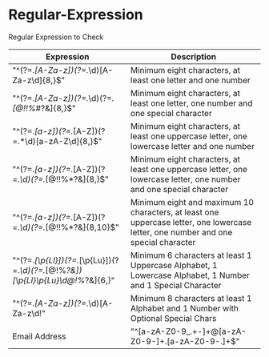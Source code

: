 # Regular-Expression
Regular Expression to Check

| Expression  | Description |
| ------------- | ------------- |
| "^(?=.*[A-Za-z])(?=.*\d)[A-Za-z\d]{8,}$"  | Minimum eight characters, at least one letter and one number |
| "^(?=.*[A-Za-z])(?=.*\d)(?=.*[@$!%*#?&])[A-Za-z\d@$!%*#?&]{8,}$"  | Minimum eight characters, at least one letter, one number and one special character  |
|"^(?=.*[a-z])(?=.*[A-Z])(?=.*\d)[a-zA-Z\d]{8,}$"|Minimum eight characters, at least one uppercase letter, one lowercase letter and one number|
|"^(?=.*[a-z])(?=.*[A-Z])(?=.*\d)(?=.*[@$!%*?&])[A-Za-z\d@$!%*?&]{8,}$"|Minimum eight characters, at least one uppercase letter, one lowercase letter, one number and one special character |
|"^(?=.*[a-z])(?=.*[A-Z])(?=.*\d)(?=.*[@$!%*?&])[A-Za-z\d@$!%*?&]{8,10}$"|Minimum eight and maximum 10 characters, at least one uppercase letter, one lowercase letter, one number and one special character|
|"^(?=.*[\p{Ll}])(?=.*[\p{Lu}])(?=.*\d)(?=.*[$@$!%*?&])[\p{Ll}\p{Lu}\d$@$!%*?&]{6,}"|Minimum 6 characters at least 1 Uppercase Alphabet, 1 Lowercase Alphabet, 1 Number and 1 Special Character|
|"^(?=.*[A-Za-z])(?=.*\d)[A-Za-z\d!$%@#£€*?&]{8,}$"|Minimum 8 characters at least 1 Alphabet and 1 Number with Optional Special Chars|
|Email Address|"^[a-zA-Z0-9_.+-]+@[a-zA-Z0-9-]+\.[a-zA-Z0-9-.]+$"|

